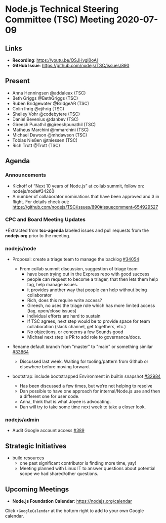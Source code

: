 ﻿# Node.js Technical Steering Committee (TSC) Meeting 2020-07-09

## Links

* **Recording**:  https://youtu.be/QSJHvgI0oAI
* **GitHub Issue**: https://github.com/nodejs/TSC/issues/890

## Present

* Anna Henningsen @addaleax (TSC)
* Beth Griggs @BethGriggs (TSC)
* Ruben Bridgewater @BridgeAR (TSC)
* Colin Ihrig @cjihrig (TSC)
* Shelley Vohr @codebytere (TSC)
* Daniel Bevenius @danbev (TSC)
* Gireesh Punathil @gireeshpunathil (TSC)
* Matheus Marchini @mmarchini (TSC)
* Michael Dawson @mhdawson (TSC)
* Tobias Nießen @tniessen (TSC)
* Rich Trott @Trott (TSC)

## Agenda

### Announcements

* Kickoff of “Next 10 years of Node.js” at collab summit, follow on: nodejs/node#34260
* A number of collaborator nominations that have been approved and 3 in flight. For details 
  check out: https://github.com/nodejs/TSC/issues/890#issuecomment-654929527


### CPC and Board Meeting Updates
 
*Extracted from **tsc-agenda** labeled issues and pull requests from the **nodejs org** prior to the meeting.


### nodejs/node

* Proposal: create a triage team to manage the backlog [#34054](https://github.com/nodejs/node/issues/34054)
  * From collab summit discussion, suggestion of triage team 
    * have been trying out in the Express repo with good success
    * people can request to become a triager, that then lets them help tag, help manage
      issues.
    * it provides another way that people can help without being collaborator
    * Rich, does this require write access?
    * Gireesh, no uses the triage role which has more limited access (tag, open/close issues)
    * Individual efforts are hard to sustain
    * If TSC agrees, next step would be to provide space for team collaboration (slack channel, 
      get togethers, etc.)
    * No objections, or concerns a few Sounds good
    * Michael next step is PR to add role to governance/docs.
   
* Rename default branch from "master" to "main" or something similar [#33864](https://github.com/nodejs/node/issues/33864)
  * Discussed last week.  Waiting for tooling/pattern from Github or elsewhere before moving
     forward.

* bootstrap: include bootstrapped Environment in builtin snapshot  [#32984](https://github.com/nodejs/node/pull/32984)
  * Has been discussed a few times, but we’re not helping to resolve
  * Dan possible to have one approach for internal/Node.js use and then a different one
    for user code.
  * Anna, think that is what Joyee is advocating.
  * Dan will try to take some time next week to take a closer look.

### nodejs/admin


* Audit Google account access [#389](https://github.com/nodejs/admin/issues/389)

## Strategic Initiatives

* build resources
  * one past significant contributor is finding more time, yay!
  * Meeting planned with Linux IT to answer questions about potential scope we had
    shared/other questions.

## Upcoming Meetings

* **Node.js Foundation Calendar**: https://nodejs.org/calendar

Click `+GoogleCalendar` at the bottom right to add to your own Google calendar.
